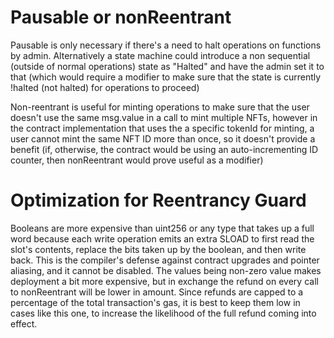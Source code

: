 # Pausable or nonReentrant

Pausable is only necessary if there's a need to halt operations on functions by admin. Alternatively a state machine could introduce a non sequential (outside of normal operations) state as "Halted" and have the admin set it to that (which would require a modifier to make sure that the state is currently !halted (not halted) for operations to proceed)

Non-reentrant is useful for minting operations to make sure that the user doesn't use the same msg.value in a call to mint multiple NFTs, however in the contract implementation that uses the a specific tokenId for minting, a user cannot mint the same NFT ID more than once, so it doesn't provide a benefit (if, otherwise, the contract would be using an auto-incrementing ID counter, then nonReentrant would prove useful as a modifier)

# Optimization for Reentrancy Guard

Booleans are more expensive than uint256 or any type that takes up a full
word because each write operation emits an extra SLOAD to first read the
slot's contents, replace the bits taken up by the boolean, and then write
back. This is the compiler's defense against contract upgrades and
pointer aliasing, and it cannot be disabled.
The values being non-zero value makes deployment a bit more expensive,
but in exchange the refund on every call to nonReentrant will be lower in
amount. Since refunds are capped to a percentage of the total
transaction's gas, it is best to keep them low in cases like this one, to
increase the likelihood of the full refund coming into effect.
